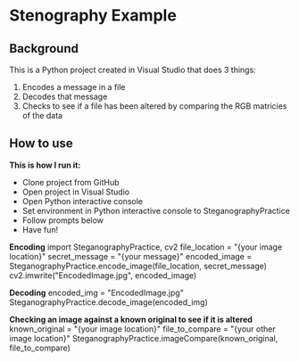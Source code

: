 # Stenography Example

## Background

This is a Python project created in Visual Studio that does 3 things:
1. Encodes a message in a file
2. Decodes that message
3. Checks to see if a file has been altered by comparing the RGB matricies of the data

## How to use

**This is how I run it:**
- Clone project from GitHub
- Open project in Visual Studio
- Open Python interactive console
- Set environment in Python interactive console to SteganographyPractice
- Follow prompts below
- Have fun!

**Encoding**
import SteganographyPractice, cv2
file_location = "{your image location}"
secret_message = "{your message}"
encoded_image = SteganographyPractice.encode_image(file_location, secret_message)
cv2.imwrite("EncodedImage.jpg", encoded_image)

**Decoding**
encoded_img = "EncodedImage.jpg"
SteganographyPractice.decode_image(encoded_img)

**Checking an image against a known original to see if it is altered**
known_original = "{your image location}"
file_to_compare = "{your other image location}"
SteganographyPractice.imageCompare(known_original, file_to_compare)
